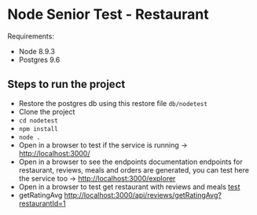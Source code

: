 # Node Senior Test - Restaurant
Requirements:
* Node 8.9.3
* Postgres 9.6

## Steps to run the project
* Restore the postgres db using this restore file `db/nodetest`
* Clone the project
* `cd nodetest`
* `npm install`
* `node .`
* Open in a browser to test if the service is running -> <http://localhost:3000/>
* Open in a browser to see the endpoints documentation endpoints for restaurant, reviews, meals and orders are generated, you can test here the service too -> <http://localhost:3000/explorer>
* Open in a browser to test get restaurant with reviews and meals [test](http://localhost:3000/api/restaurants/1?filter[include]=reviews&filter[include]=meals)
* getRatingAvg  <http://localhost:3000/api/reviews/getRatingAvg?restaurantId=1>
